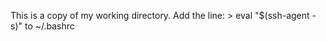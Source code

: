 This is a copy of my working directory.
Add the line:
        > eval "$(ssh-agent -s)"
to ~/.bashrc
